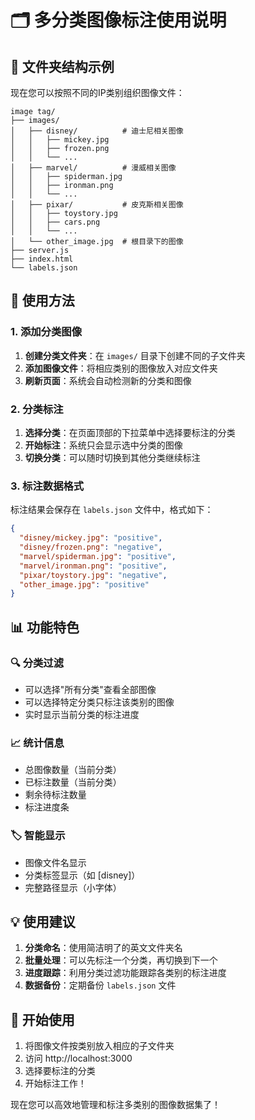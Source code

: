 # 🗂️ 多分类图像标注使用说明

## 📁 文件夹结构示例

现在您可以按照不同的IP类别组织图像文件：

```
image tag/
├── images/
│   ├── disney/          # 迪士尼相关图像
│   │   ├── mickey.jpg
│   │   ├── frozen.png
│   │   └── ...
│   ├── marvel/          # 漫威相关图像
│   │   ├── spiderman.jpg
│   │   ├── ironman.png
│   │   └── ...
│   ├── pixar/           # 皮克斯相关图像
│   │   ├── toystory.jpg
│   │   ├── cars.png
│   │   └── ...
│   └── other_image.jpg  # 根目录下的图像
├── server.js
├── index.html
└── labels.json
```

## 🎯 使用方法

### 1. 添加分类图像

1. **创建分类文件夹**：在 `images/` 目录下创建不同的子文件夹
2. **添加图像文件**：将相应类别的图像放入对应文件夹
3. **刷新页面**：系统会自动检测新的分类和图像

### 2. 分类标注

1. **选择分类**：在页面顶部的下拉菜单中选择要标注的分类
2. **开始标注**：系统只会显示选中分类的图像
3. **切换分类**：可以随时切换到其他分类继续标注

### 3. 标注数据格式

标注结果会保存在 `labels.json` 文件中，格式如下：

```json
{
  "disney/mickey.jpg": "positive",
  "disney/frozen.png": "negative",
  "marvel/spiderman.jpg": "positive",
  "marvel/ironman.png": "positive",
  "pixar/toystory.jpg": "negative",
  "other_image.jpg": "positive"
}
```

## 📊 功能特色

### 🔍 分类过滤
- 可以选择"所有分类"查看全部图像
- 可以选择特定分类只标注该类别的图像
- 实时显示当前分类的标注进度

### 📈 统计信息
- 总图像数量（当前分类）
- 已标注数量（当前分类）
- 剩余待标注数量
- 标注进度条

### 🏷️ 智能显示
- 图像文件名显示
- 分类标签显示（如 [disney]）
- 完整路径显示（小字体）

## 💡 使用建议

1. **分类命名**：使用简洁明了的英文文件夹名
2. **批量处理**：可以先标注一个分类，再切换到下一个
3. **进度跟踪**：利用分类过滤功能跟踪各类别的标注进度
4. **数据备份**：定期备份 `labels.json` 文件

## 🚀 开始使用

1. 将图像文件按类别放入相应的子文件夹
2. 访问 http://localhost:3000
3. 选择要标注的分类
4. 开始标注工作！

现在您可以高效地管理和标注多类别的图像数据集了！